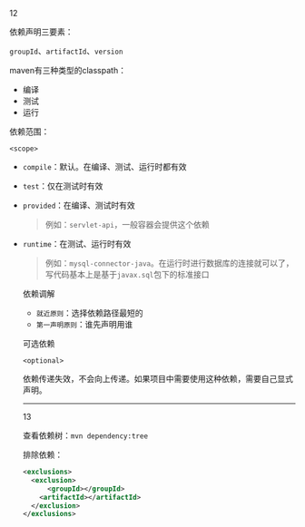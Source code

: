 12

依赖声明三要素：

`groupId`、`artifactId`、`version`

maven有三种类型的classpath：

- 编译
- 测试
- 运行

依赖范围：

`<scope>`

- `compile`：默认。在编译、测试、运行时都有效

- `test`：仅在测试时有效

- `provided`：在编译、测试时有效

  > 例如：`servlet-api`，一般容器会提供这个依赖

- `runtime`：在测试、运行时有效

  > 例如：`mysql-connector-java`。在运行时进行数据库的连接就可以了，写代码基本上是基于`javax.sql`包下的标准接口

  依赖调解

  - `就近原则`：选择依赖路径最短的
  - `第一声明原则`：谁先声明用谁

  可选依赖

  `<optional>`

  依赖传递失效，不会向上传递。如果项目中需要使用这种依赖，需要自己显式声明。

  

  ---

  

  13

  查看依赖树：`mvn dependency:tree`

  排除依赖：

  ```xml
  <exclusions>
    <exclusion>
    	<groupId></groupId>
      <artifactId></artifactId>
    </exclusion>
  </exclusions>
  ```

  

  

  

  

  

